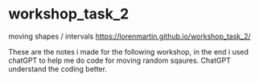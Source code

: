 # workshop_task_2
moving shapes / intervals
https://lorenmartin.github.io/workshop_task_2/


These are the notes i made for the following workshop, in the end i used chatGPT to help me do code for moving random sqaures. ChatGPT understand the coding better.
